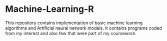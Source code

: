 # Machine-Learning-R
This repository contains implementation of basic machine learning algorithms and Artificial  neural network models. It contains programs coded from my interest and also few that were part of my coursework.  

